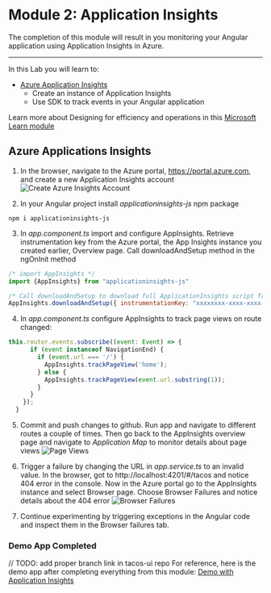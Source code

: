 # Module 2: Application Insights
The completion of this module will result in you monitoring your Angular application using Application Insights in Azure.

---

In this Lab you will learn to:

* [Azure Application Insights](https://docs.microsoft.com/en-us/azure/application-insights/app-insights-overview/?WT.mc_id=workshop-github-js-team)
    * Create an instance of Application Insights
    * Use SDK to track events in your Angular application 
    
Learn more about Designing for efficiency and operations in this [Microsoft Learn module](https://docs.microsoft.com/en-us/learn/modules/design-for-efficiency-and-operations-in-azure/index/?WT.mc_id=workshop-github-js-team)

## Azure Applications Insights

1. In the browser, navigate to the Azure portal, https://portal.azure.com, and create a new Application Insights account 
![Create Azure Insights Account](https://tacofancy.blob.core.windows.net/tutorial/AppInsights.gif)
    
2. In your Angular project install *applicationinsights-js* npm package

```
npm i applicationinsights-js
```

3. In *app.component.ts* import and configure AppInsights. Retrieve instrumentation key from the Azure portal, the App Insights instance you created earlier, Overview page. Call downloadAndSetup method in the ngOnInit method

```javascript
/* import AppInsights */
import {AppInsights} from "applicationinsights-js"

/* Call downloadAndSetup to download full ApplicationInsights script from CDN and initialize it with instrumentation key */
AppInsights.downloadAndSetup({ instrumentationKey: "xxxxxxxx-xxxx-xxxx-xxxx-xxxxxxxx" });
```

4. In *app.component.ts* configure AppInsights to track page views on route changed: 

```javascript
this.router.events.subscribe((event: Event) => {
      if (event instanceof NavigationEnd) {
        if (event.url === '/') {
          AppInsights.trackPageView('home');
        } else {
          AppInsights.trackPageView(event.url.substring(1));
        }
      }
    });
  }
```

5. Commit and push changes to github. Run app and navigate to different routes a couple of times. Then go back to the AppInsights overview page and navigate to *Application Map* to monitor details about page views
![Page Views](https://tacofancy.blob.core.windows.net/tutorial/PageViews.png)

6. Trigger a failure by changing the URL in *app.service.ts* to an invalid value. In the browser, got to http://localhost:4201/#/tacos and notice 404 error in the console. Now in the Azure portal go to the AppInsights instance and select Browser page. Choose Browser Failures and notice details about the 404 error
![Browser Failures](https://tacofancy.blob.core.windows.net/tutorial/BrowserFailures.png)

7. Continue experimenting by triggering exceptions in the Angular code and inspect them in the Browser failures tab. 


### Demo App Completed
// TODO: add proper branch link in tacos-ui repo
For reference, here is the demo app after completing everything from this module: [Demo with Application Insights]()
